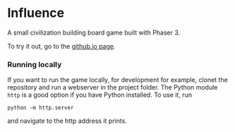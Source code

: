
# Influence

A small civilization building board game built with Phaser 3.

To try it out, go to the [github.io page](https://rantahar.github.io/influence/).

### Running locally

If you want to run the game locally, for development for example, clonet the
repository and run a webserver in the project folder. The Python module `http`
is a good option if you have Python installed. To use it, run
```
python -m http.server
```
and navigate to the http address it prints.

